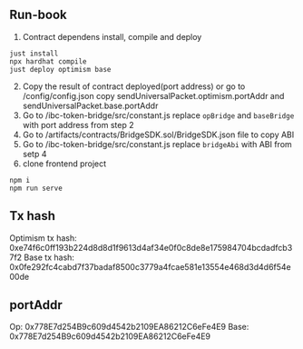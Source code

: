 
## Run-book
1. Contract dependens install, compile and deploy
```
just install
npx hardhat compile
just deploy optimism base
```
2. Copy the result of contract deployed(port address) or go to /config/config.json copy sendUniversalPacket.optimism.portAddr and sendUniversalPacket.base.portAddr
3. Go to /ibc-token-bridge/src/constant.js replace `opBridge` and `baseBridge` with port address from step 2
4. Go to /artifacts/contracts/BridgeSDK.sol/BridgeSDK.json file to copy ABI
5. Go to /ibc-token-bridge/src/constant.js replace `bridgeAbi` with ABI from setp 4
6. clone frontend project
```
npm i
npm run serve
```

## Tx hash
Optimism tx hash: 0xe74f6c0ff193b224d8d8d1f9613d4af34e0f0c8de8e175984704bcdadfcb37f2
Base tx hash: 0x0fe292fc4cabd7f37badaf8500c3779a4fcae581e13554e468d3d4d6f54e00de


## portAddr
Op: 0x778E7d254B9c609d4542b2109EA86212C6eFe4E9
Base: 0x778E7d254B9c609d4542b2109EA86212C6eFe4E9




